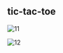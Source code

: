 ## tic-tac-toe

![11](https://user-images.githubusercontent.com/100310194/163336621-568f65e8-1750-4ea9-a41a-25db416e49c2.png)

![12](https://user-images.githubusercontent.com/100310194/163336953-7ba3cc47-e303-427f-9945-4f642ea75b3c.png)
